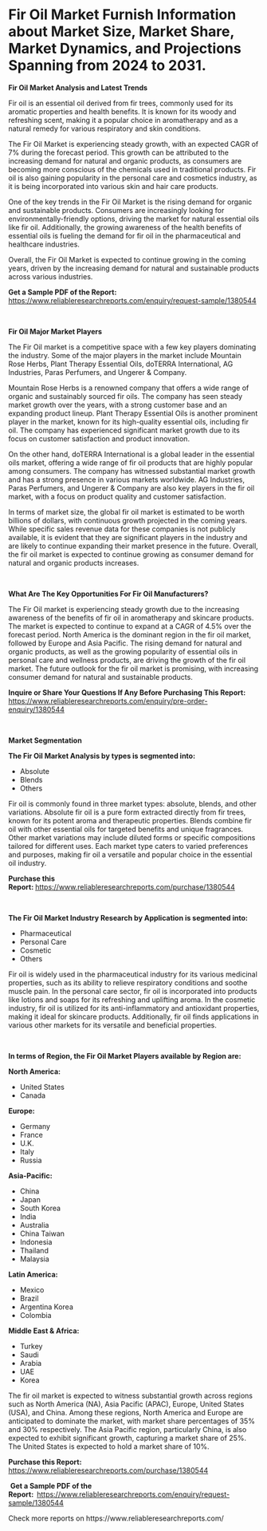 <p><h1>Fir Oil Market Furnish Information about Market Size, Market Share, Market Dynamics, and Projections Spanning from 2024 to 2031.</h1></p><p><strong>Fir Oil Market Analysis and Latest Trends</strong></p>
<p><p>Fir oil is an essential oil derived from fir trees, commonly used for its aromatic properties and health benefits. It is known for its woody and refreshing scent, making it a popular choice in aromatherapy and as a natural remedy for various respiratory and skin conditions.</p><p>The Fir Oil Market is experiencing steady growth, with an expected CAGR of 7% during the forecast period. This growth can be attributed to the increasing demand for natural and organic products, as consumers are becoming more conscious of the chemicals used in traditional products. Fir oil is also gaining popularity in the personal care and cosmetics industry, as it is being incorporated into various skin and hair care products.</p><p>One of the key trends in the Fir Oil Market is the rising demand for organic and sustainable products. Consumers are increasingly looking for environmentally-friendly options, driving the market for natural essential oils like fir oil. Additionally, the growing awareness of the health benefits of essential oils is fueling the demand for fir oil in the pharmaceutical and healthcare industries.</p><p>Overall, the Fir Oil Market is expected to continue growing in the coming years, driven by the increasing demand for natural and sustainable products across various industries.</p></p>
<p><strong>Get a Sample PDF of the Report:&nbsp;</strong> <a href="https://www.reliableresearchreports.com/enquiry/request-sample/1380544">https://www.reliableresearchreports.com/enquiry/request-sample/1380544</a></p>
<p>&nbsp;</p>
<p><strong>Fir Oil Major Market Players</strong></p>
<p><p>The Fir Oil market is a competitive space with a few key players dominating the industry. Some of the major players in the market include Mountain Rose Herbs, Plant Therapy Essential Oils, doTERRA International, AG Industries, Paras Perfumers, and Ungerer & Company.</p><p>Mountain Rose Herbs is a renowned company that offers a wide range of organic and sustainably sourced fir oils. The company has seen steady market growth over the years, with a strong customer base and an expanding product lineup. Plant Therapy Essential Oils is another prominent player in the market, known for its high-quality essential oils, including fir oil. The company has experienced significant market growth due to its focus on customer satisfaction and product innovation.</p><p>On the other hand, doTERRA International is a global leader in the essential oils market, offering a wide range of fir oil products that are highly popular among consumers. The company has witnessed substantial market growth and has a strong presence in various markets worldwide. AG Industries, Paras Perfumers, and Ungerer & Company are also key players in the fir oil market, with a focus on product quality and customer satisfaction.</p><p>In terms of market size, the global fir oil market is estimated to be worth billions of dollars, with continuous growth projected in the coming years. While specific sales revenue data for these companies is not publicly available, it is evident that they are significant players in the industry and are likely to continue expanding their market presence in the future. Overall, the fir oil market is expected to continue growing as consumer demand for natural and organic products increases.</p></p>
<p>&nbsp;</p>
<p><strong>What Are The Key Opportunities For Fir Oil Manufacturers?</strong></p>
<p><p>The Fir Oil market is experiencing steady growth due to the increasing awareness of the benefits of fir oil in aromatherapy and skincare products. The market is expected to continue to expand at a CAGR of 4.5% over the forecast period. North America is the dominant region in the fir oil market, followed by Europe and Asia Pacific. The rising demand for natural and organic products, as well as the growing popularity of essential oils in personal care and wellness products, are driving the growth of the fir oil market. The future outlook for the fir oil market is promising, with increasing consumer demand for natural and sustainable products.</p></p>
<p><strong>Inquire or Share Your Questions If Any Before Purchasing This Report:</strong> <a href="https://www.reliableresearchreports.com/enquiry/pre-order-enquiry/1380544">https://www.reliableresearchreports.com/enquiry/pre-order-enquiry/1380544</a></p>
<p>&nbsp;</p>
<p><strong>Market Segmentation</strong></p>
<p><strong>The Fir Oil Market Analysis by types is segmented into:</strong></p>
<p><ul><li>Absolute</li><li>Blends</li><li>Others</li></ul></p>
<p><p>Fir oil is commonly found in three market types: absolute, blends, and other variations. Absolute fir oil is a pure form extracted directly from fir trees, known for its potent aroma and therapeutic properties. Blends combine fir oil with other essential oils for targeted benefits and unique fragrances. Other market variations may include diluted forms or specific compositions tailored for different uses. Each market type caters to varied preferences and purposes, making fir oil a versatile and popular choice in the essential oil industry.</p></p>
<p><strong>Purchase this Report:&nbsp;</strong><a href="https://www.reliableresearchreports.com/purchase/1380544">https://www.reliableresearchreports.com/purchase/1380544</a></p>
<p>&nbsp;</p>
<p><strong>The Fir Oil Market Industry Research by Application is segmented into:</strong></p>
<p><ul><li>Pharmaceutical</li><li>Personal Care</li><li>Cosmetic</li><li>Others</li></ul></p>
<p><p>Fir oil is widely used in the pharmaceutical industry for its various medicinal properties, such as its ability to relieve respiratory conditions and soothe muscle pain. In the personal care sector, fir oil is incorporated into products like lotions and soaps for its refreshing and uplifting aroma. In the cosmetic industry, fir oil is utilized for its anti-inflammatory and antioxidant properties, making it ideal for skincare products. Additionally, fir oil finds applications in various other markets for its versatile and beneficial properties.</p></p>
<p>&nbsp;</p>
<p><strong>In terms of Region, the Fir Oil Market Players available by Region are:</strong></p>
<p>
    <p> <strong> North America: </strong>
        <ul>
            <li>United States</li>
            <li>Canada</li>
        </ul>
        </p> 
    <p> <strong> Europe: </strong>
        <ul>
            <li>Germany</li>
            <li>France</li>
            <li>U.K.</li>
            <li>Italy</li>
            <li>Russia</li>
        </ul>
        </p> 
    <p> <strong> Asia-Pacific: </strong>
        <ul>
            <li>China</li>
            <li>Japan</li>
            <li>South Korea</li>
            <li>India</li>
            <li>Australia</li>
            <li>China Taiwan</li>
            <li>Indonesia</li>
            <li>Thailand</li>
            <li>Malaysia</li>
        </ul>
        </p> 
    <p> <strong> Latin America: </strong>
        <ul>
            <li>Mexico</li>
            <li>Brazil</li>
            <li>Argentina Korea</li>
            <li>Colombia</li>
        </ul>
        </p> 
    <p> <strong> Middle East & Africa: </strong>
        <ul>
            <li>Turkey</li>
            <li>Saudi</li>
            <li>Arabia</li>
            <li>UAE</li>
            <li>Korea</li>
        </ul>
    </p>
    </p>
<p><p>The fir oil market is expected to witness substantial growth across regions such as North America (NA), Asia Pacific (APAC), Europe, United States (USA), and China. Among these regions, North America and Europe are anticipated to dominate the market, with market share percentages of 35% and 30% respectively. The Asia Pacific region, particularly China, is also expected to exhibit significant growth, capturing a market share of 25%. The United States is expected to hold a market share of 10%.</p></p>
<p><strong>Purchase this Report: </strong><a href="https://www.reliableresearchreports.com/purchase/1380544">https://www.reliableresearchreports.com/purchase/1380544</a></p>
<p>&nbsp;<strong>Get a Sample PDF of the Report:&nbsp;&nbsp;</strong><a href="https://www.reliableresearchreports.com/enquiry/request-sample/1380544">https://www.reliableresearchreports.com/enquiry/request-sample/1380544</a></p>
<p><strong></strong></p>
<p>Check more reports on https://www.reliableresearchreports.com/</p>